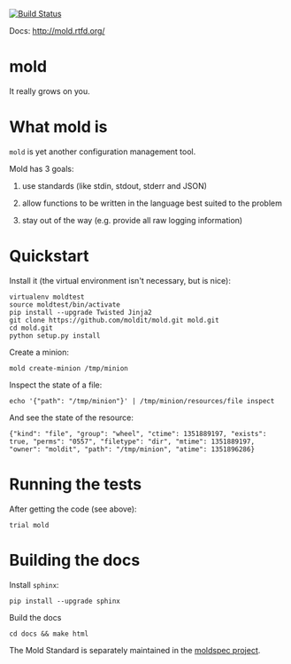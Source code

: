 [![Build Status](https://secure.travis-ci.org/iffy/mold.png)](http://travis-ci.org/iffy/mold)

Docs: http://mold.rtfd.org/


# mold #

It really grows on you.


# What mold is #

``mold`` is yet another configuration management tool.


Mold has 3 goals:

1. use standards (like stdin, stdout, stderr and JSON)

2. allow functions to be written in the language best suited to the problem

3. stay out of the way (e.g. provide all raw logging information)


# Quickstart #

Install it (the virtual environment isn't necessary, but is nice):

    virtualenv moldtest
    source moldtest/bin/activate
    pip install --upgrade Twisted Jinja2
    git clone https://github.com/moldit/mold.git mold.git
    cd mold.git
    python setup.py install

Create a minion:

    mold create-minion /tmp/minion

Inspect the state of a file:

    echo '{"path": "/tmp/minion"}' | /tmp/minion/resources/file inspect

And see the state of the resource:

    {"kind": "file", "group": "wheel", "ctime": 1351889197, "exists": true, "perms": "0557", "filetype": "dir", "mtime": 1351889197, "owner": "moldit", "path": "/tmp/minion", "atime": 1351896286}


# Running the tests #

After getting the code (see above):

    trial mold

# Building the docs #

Install ``sphinx``:

    pip install --upgrade sphinx


Build the docs

    cd docs && make html


The Mold Standard is separately maintained in the [moldspec project](https://github.com/iffy/moldspec).


